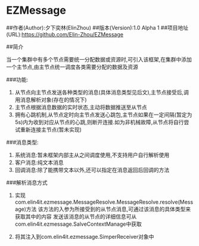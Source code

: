 # EZMessage

##作者(Author):夕下奕林(ElinZhou)
##版本(Version):1.0 Alpha 1
##项目地址(URL):https://github.com/Elin-Zhou/EZMessage

##简介

当一个集群中有多个节点需要统一分配数据或资源时,可引入该框架,在集群中添加一个主节点,由主节点统一调度各类需要分配的数据及资源


###功能:

1. 从节点向主节点发送各种类型的消息(具体消息类型见后文),主节点接受后,调用消息解析对象(存在的情况下)
2. 主节点根据消息数据的实时状态,主动将数据推送至从节点
3. 拥有心跳机制,从节点定时向主节点发送心跳包,主节点如果在一定间隔(暂定为5s)内为收到对应从节点的心跳,则断开连接.如为非机械故障,从节点将自行尝试重新连接主节点(暂未实现)


###消息类型:

1. 系统消息:暂未框架内部主从之间调度使用,不支持用户自行解析使用
2. 客户消息:纯文本消息
3. 回调消息:除了能携带文本以外,还可以指定在消息返回后回调的方法


###解析消息方式
1. 实现com.elin4it.ezmessage.MessageResolve.MessageResolve.resolve(Message)方法
该方法的入参为所接受到的从节点消息,可通过该消息的具体类型来获取其中的内容
发送该消息的从节点的详细信息可从com.elin4it.ezmessage.SalveContextManage中获取

2. 将其注入到com.elin4it.ezmessage.SimperReceiver对象中

